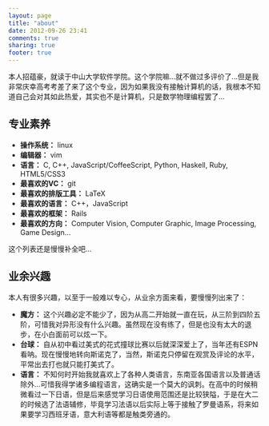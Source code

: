 ```yaml
---
layout: page
title: "about"
date: 2012-09-26 23:41
comments: true
sharing: true
footer: true
---
```


本人招蕴豪，就读于中山大学软件学院。这个学院嘛...就不做过多评价了...但是我非常庆幸高考考差了来了这个专业，因为如果我没有接触计算机的话，我根本不知道自己会对其如此热爱，其实也不是计算机，只是数学物理编程罢了...

## 专业素养

+ **操作系统：** linux
+ **编辑器：** vim
+ **语言：** C, C++, JavaScript/CoffeeScript, Python, Haskell, Ruby, HTML5/CSS3
+ **最喜欢的VC：** git
+ **最喜欢的排版工具：** LaTeX
+ **最喜欢的语言：** C++，JavaScript
+ **最喜欢的框架：** Rails
+ **最喜欢的方向：** Computer Vision, Computer Graphic, Image Processing, Game Design...

这个列表还是慢慢补全吧...

## 业余兴趣

本人有很多兴趣，以至于一般难以专心，从业余方面来看，要慢慢列出来了：

+ **魔方：** 这个兴趣必定不能少了，因为从高二开始就一直在玩，从三阶到四阶五阶，可惜我对异形没有什么兴趣。虽然现在没有练了，但是也没有太大的退步，在小白面前可以炫一下。
+ **台球：** 自从初中看过美式的花式撞球比赛以后就深深爱上了，当年还有ESPN看呐。现在慢慢地转向斯诺克了，当然，斯诺克只停留在观赏及评论的水平，平常出去打也就只能打美式了。
+ **语言：** 不知何时开始我就喜欢上了各种人类语言，东南亚各国语言以及普通话除外...可惜我得学诸多编程语言，这确实是一个莫大的讽刺。在高中的时候稍微看过一下日语，但是后来感觉学习日语使用范围还是比较狭隘，于是在大二的时候选了法语辅修，毕竟学习法语以后实际上等于接触了罗曼语系，将来如果要学习西班牙语，意大利语等都是触类旁通的。

